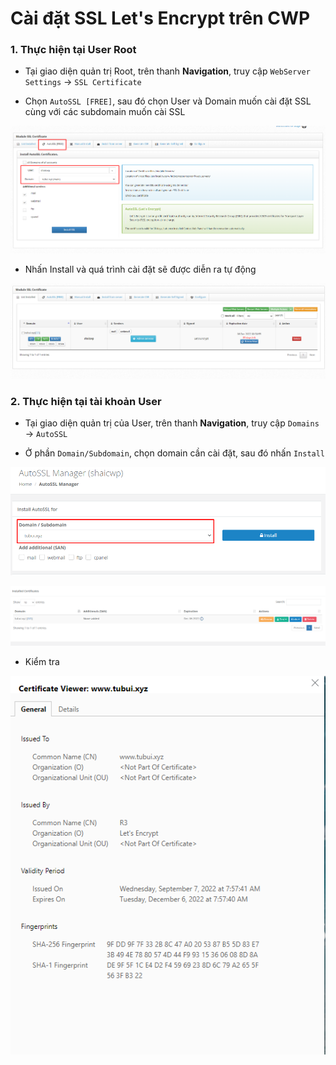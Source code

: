 # Cài đặt SSL Let's Encrypt trên CWP

### 1. Thực hiện tại User Root

- Tại giao diện quản trị Root, trên thanh **Navigation**, truy cập ```WebServer Settings``` -> ```SSL Certificate```

- Chọn ```AutoSSL [FREE]```, sau đó chọn User và Domain muốn cài đặt SSL cùng với các subdomain muốn cài SSL

![](./images/cwp_ssl_free_auto.png)

- Nhấn Install và quá trình cài đặt sẽ được diễn ra tự động

![](./images/cwp_ssl_free_installed.png)

### 2. Thực hiện tại tài khoản User

- Tại giao diện quản trị của User, trên thanh **Navigation**, truy cập ```Domains``` -> ```AutoSSL```

- Ở phần ```Domain/Subdomain```, chọn domain cần cài đặt, sau đó nhấn ```Install```

![](./images/cwp_ssl_free_user_auto.png)

![](./images/cwp_ssl_free_user_installed.png)

- Kiểm tra

![](./images/cwp_ssl_cert_check.png)